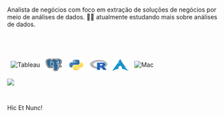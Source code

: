 
### 
Analista de negócios com foco em extração de soluções de negócios por meio de análises de dados.
👩‍💻 atualmente estudando mais sobre análises de dados. 
### 
  
<div style="display: inline_block"><br>
  <img align="center" alt="Tableau" heigth="25" width="35" src="https://simpleicons.org/icons/tableau.svg">
  <img align="center" alt="PostgreSQL" height="30" width="40" src="https://github.com/devicons/devicon/blob/master/icons/postgresql/postgresql-original.svg">
  <img align="center" alt="Python" height="30" width="40" src="https://github.com/devicons/devicon/blob/master/icons/python/python-original.svg">
  <img align="center" alt="R" height="30" width="40" src="https://github.com/devicons/devicon/blob/master/icons/r/r-original.svg">
  <img align="center" alt="Arch" height="30" width="40" src="https://github.com/devicons/devicon/blob/master/icons/archlinux/archlinux-original.svg">
  <img align="center" alt="Mac" height="30" width="40" src="https://simpleicons.org/icons/apple.svg">  

</div> 
<br>

<div>
<a href="https://www.linkedin.com/in/zibiaribeiro" target="_blank"><img loading="lazy" src="https://img.shields.io/badge/-LinkedIn-%230077B5?style=for-the-badge&logo=linkedin&logoColor=white" target="_blank"></a>   
</div> <br>

### 
Hic Et Nunc!

